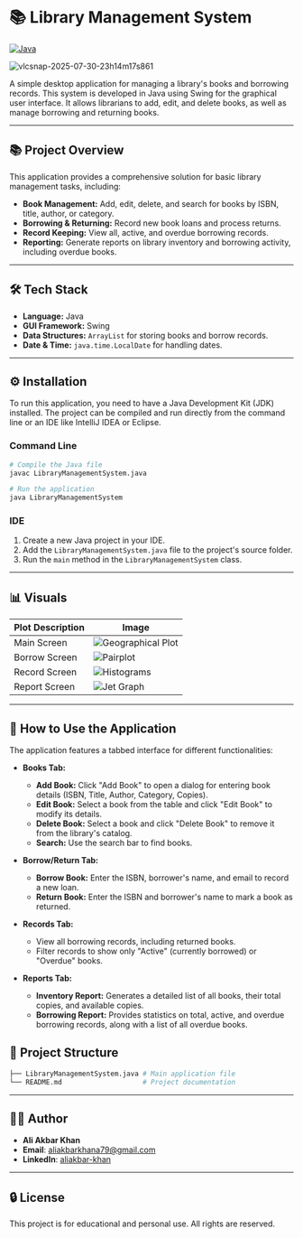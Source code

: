 # 📚 Library Management System

[![Java](https://img.shields.io/badge/Java-%23ED8B00.svg?logo=openjdk&logoColor=white)](#)
[](https://www.google.com/search?q=)

<img alt="vlcsnap-2025-07-30-23h14m17s861" src="https://images-wixmp-ed30a86b8c4ca887773594c2.wixmp.com/f/12cbe8a4-f55c-4b40-85bb-d8e1405e7b84/djnt626-a0ea26d6-f48e-4b70-b63f-935167ff215b.gif?token=eyJ0eXAiOiJKV1QiLCJhbGciOiJIUzI1NiJ9.eyJzdWIiOiJ1cm46YXBwOjdlMGQxODg5ODIyNjQzNzNhNWYwZDQxNWVhMGQyNmUwIiwiaXNzIjoidXJuOmFwcDo3ZTBkMTg4OTgyMjY0MzczYTVmMGQ0MTVlYTBkMjZlMCIsIm9iaiI6W1t7InBhdGgiOiJcL2ZcLzEyY2JlOGE0LWY1NWMtNGI0MC04NWJiLWQ4ZTE0MDVlN2I4NFwvZGpudDYyNi1hMGVhMjZkNi1mNDhlLTRiNzAtYjYzZi05MzUxNjdmZjIxNWIuZ2lmIn1dXSwiYXVkIjpbInVybjpzZXJ2aWNlOmZpbGUuZG93bmxvYWQiXX0.nNXj06xpuDc9EBR6OICAj7c7IZ5XAdcbE3skb-c6aTM" />

A simple desktop application for managing a library's books and borrowing records. This system is developed in Java using Swing for the graphical user interface. It allows librarians to add, edit, and delete books, as well as manage borrowing and returning books.

-----

## 📚 Project Overview

This application provides a comprehensive solution for basic library management tasks, including:

  * **Book Management:** Add, edit, delete, and search for books by ISBN, title, author, or category.
  * **Borrowing & Returning:** Record new book loans and process returns.
  * **Record Keeping:** View all, active, and overdue borrowing records.
  * **Reporting:** Generate reports on library inventory and borrowing activity, including overdue books.

-----

## 🛠 Tech Stack

  * **Language:** Java
  * **GUI Framework:** Swing
  * **Data Structures:** `ArrayList` for storing books and borrow records.
  * **Date & Time:** `java.time.LocalDate` for handling dates.

-----

## ⚙️ Installation

To run this application, you need to have a Java Development Kit (JDK) installed. The project can be compiled and run directly from the command line or an IDE like IntelliJ IDEA or Eclipse.

### Command Line

```bash
# Compile the Java file
javac LibraryManagementSystem.java

# Run the application
java LibraryManagementSystem
```

### IDE

1.  Create a new Java project in your IDE.
2.  Add the `LibraryManagementSystem.java` file to the project's source folder.
3.  Run the `main` method in the `LibraryManagementSystem` class.

-----

## 📊 Visuals

| Plot Description                                         | Image |
|----------------------------------------------------------|-------|
| Main Screen                                        | ![Geographical Plot](https://github.com/user-attachments/assets/c6227180-050d-49c7-a96d-1a66362f98fb) |
| Borrow Screen    | ![Pairplot](https://github.com/user-attachments/assets/00db22e1-ae83-43f8-a5f4-ece380d8c1f8) |
| Record Screen                    | ![Histograms](https://github.com/user-attachments/assets/119cccef-d0bd-4f67-b83e-2fb4194b8d0d) |
| Report Screen   | ![Jet Graph](https://github.com/user-attachments/assets/36722a53-c118-40b7-b909-5b1a052af363) |


-----


## 🧪 How to Use the Application

The application features a tabbed interface for different functionalities:

  * **Books Tab:**

      * **Add Book:** Click "Add Book" to open a dialog for entering book details (ISBN, Title, Author, Category, Copies).
      * **Edit Book:** Select a book from the table and click "Edit Book" to modify its details.
      * **Delete Book:** Select a book and click "Delete Book" to remove it from the library's catalog.
      * **Search:** Use the search bar to find books.

  * **Borrow/Return Tab:**

      * **Borrow Book:** Enter the ISBN, borrower's name, and email to record a new loan.
      * **Return Book:** Enter the ISBN and borrower's name to mark a book as returned.

  * **Records Tab:**

      * View all borrowing records, including returned books.
      * Filter records to show only "Active" (currently borrowed) or "Overdue" books.

  * **Reports Tab:**

      * **Inventory Report:** Generates a detailed list of all books, their total copies, and available copies.
      * **Borrowing Report:** Provides statistics on total, active, and overdue borrowing records, along with a list of all overdue books.

## 📁 Project Structure

```bash
├── LibraryManagementSystem.java # Main application file
└── README.md                    # Project documentation
```

-----

## 👨‍💻 Author

  * **Ali Akbar Khan**
  * **Email**: aliakbarkhana79@gmail.com
  * **LinkedIn**: [aliakbar-khan](https://www.linkedin.com/in/aliiakbarkhan)

-----

## 🔒 License

This project is for educational and personal use. All rights are reserved.
